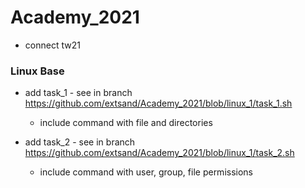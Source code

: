# Academy_2021
- connect tw21
    

### Linux Base


- add task_1 - see in branch https://github.com/extsand/Academy_2021/blob/linux_1/task_1.sh
    - include command with file and directories 


- add task_2 - see in branch https://github.com/extsand/Academy_2021/blob/linux_1/task_2.sh
    - include command with user, group, file permissions
